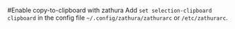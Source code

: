 #Enable copy-to-clipboard with zathura
Add `set selection-clipboard clipboard` in the config file `~/.config/zathura/zathurarc` or `/etc/zathurarc`.



